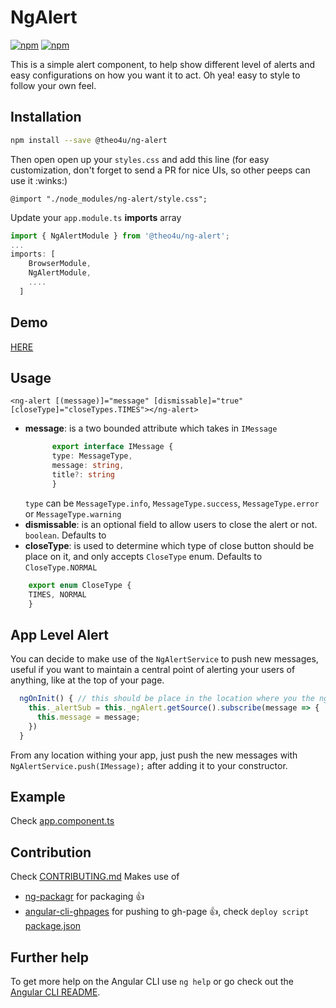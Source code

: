 # NgAlert
[![npm](https://img.shields.io/npm/v/@theo4u/ng-alert.svg)](https://www.npmjs.com/package/@theo4u/ng-alert)
[![npm](https://img.shields.io/npm/l/express.svg)]()

This is a simple alert component, to help show different level of alerts and easy configurations on how you want it to act. Oh yea! easy to style to follow your own feel.

## Installation
```sh
npm install --save @theo4u/ng-alert
```
Then open open up your `styles.css` and add this line (for easy customization, don't forget to send a PR for nice UIs, so other peeps can use it :winks:)
```
@import "./node_modules/ng-alert/style.css";
```

Update your `app.module.ts` **imports** array  
```typescript
import { NgAlertModule } from '@theo4u/ng-alert';
...
imports: [
    BrowserModule,
    NgAlertModule,
    ....
  ]
```

## Demo
[HERE](https://theo4u.github.io/ngAlert)

## Usage
```
<ng-alert [(message)]="message" [dismissable]="true"  [closeType]="closeTypes.TIMES"></ng-alert>
```
* **message**: is a two bounded attribute which takes in `IMessage`
  ```typescript
        export interface IMessage {
        type: MessageType,
        message: string,
        title?: string
        } 
  ```
  `type` can be `MessageType.info`, `MessageType.success`, `MessageType.error` or `MessageType.warning`
* **dismissable**: is an optional field to allow users to close the alert or not.   `boolean`. Defaults to 
* **closeType**: is used to determine which type of close button should be place on it, and only accepts `CloseType` enum. Defaults to `CloseType.NORMAL`
```typescript
    export enum CloseType {
    TIMES, NORMAL
    }
```

## App Level Alert 
You can decide to make use of the `NgAlertService` to push new messages, useful if you want to maintain a central point of alerting your users of anything, like at the top of your page.
```typescript
  ngOnInit() { // this should be place in the location where you the ngAlert component markup is called
    this._alertSub = this._ngAlert.getSource().subscribe(message => {
      this.message = message;
    })
  }
```
From any location withing your app, just push the new messages with `NgAlertService.push(IMessage);` after adding it to your constructor.

## Example 
Check [app.component.ts](./src/app/app.component.ts)

## Contribution
Check [CONTRIBUTING.md](CONTRIBUTING.md)
Makes use of 
* [ng-packagr](https://github.com/dherges/ng-packagr) for packaging 👍 
* [angular-cli-ghpages](https://github.com/angular-schule/angular-cli-ghpages) for pushing to gh-page 👍, check `deploy script` [package.json](package.json)


## Further help

To get more help on the Angular CLI use `ng help` or go check out the [Angular CLI README](https://github.com/angular/angular-cli/blob/master/README.md).
